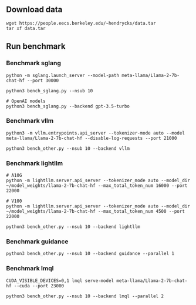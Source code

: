 ## Download data
```
wget https://people.eecs.berkeley.edu/~hendrycks/data.tar
tar xf data.tar
```

## Run benchmark

### Benchmark sglang
```
python -m sglang.launch_server --model-path meta-llama/Llama-2-7b-chat-hf --port 30000
```

```
python3 bench_sglang.py --nsub 10
```

```
# OpenAI models
python3 bench_sglang.py --backend gpt-3.5-turbo
```

### Benchmark vllm
```
python3 -m vllm.entrypoints.api_server --tokenizer-mode auto --model meta-llama/Llama-2-7b-chat-hf --disable-log-requests --port 21000
```

```
python3 bench_other.py --nsub 10 --backend vllm
```


### Benchmark lightllm
```
# A10G
python -m lightllm.server.api_server --tokenizer_mode auto --model_dir ~/model_weights/llama-2-7b-chat-hf --max_total_token_num 16000 --port 22000

# V100
python -m lightllm.server.api_server --tokenizer_mode auto --model_dir ~/model_weights/llama-2-7b-chat-hf --max_total_token_num 4500 --port 22000
```

```
python3 bench_other.py --nsub 10 --backend lightllm
```


### Benchmark guidance
```
python3 bench_other.py --nsub 10 --backend guidance --parallel 1
```


### Benchmark lmql
```
CUDA_VISIBLE_DEVICES=0,1 lmql serve-model meta-llama/Llama-2-7b-chat-hf --cuda --port 23000
```

```
python3 bench_other.py --nsub 10 --backend lmql --parallel 2
```
